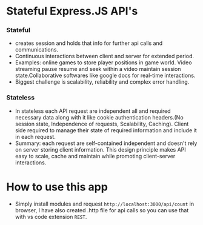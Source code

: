 # Stateful Express.JS API's

### Stateful

- creates session and holds that info for further api calls and communications.
- Continuous interactions between client and server for extended period.
- Examples: online games to store player positions in game world. Video streaming pause resume and seek within a video maintain session state.Collaborative softwares like google docs for real-time interactions.
- Biggest challenge is scalability, reliability and complex error handling.

### Stateless

- In stateless each API request are independent all and required necessary data along with it like cookie authentication headers.(No session state, Independence of requests, Scalability, Caching). Client side required to manage their state of required information and include it in each request.
- Summary: each request are self-contained independent and doesn't rely on server storing client information. This design principle makes API easy to scale, cache and maintain while promoting client-server interactions.

# How to use this app

- Simply install modules and request `http://localhost:3000/api/count` in browser, I have also created .http file for api calls so you can use that with vs code extension `REST`.

